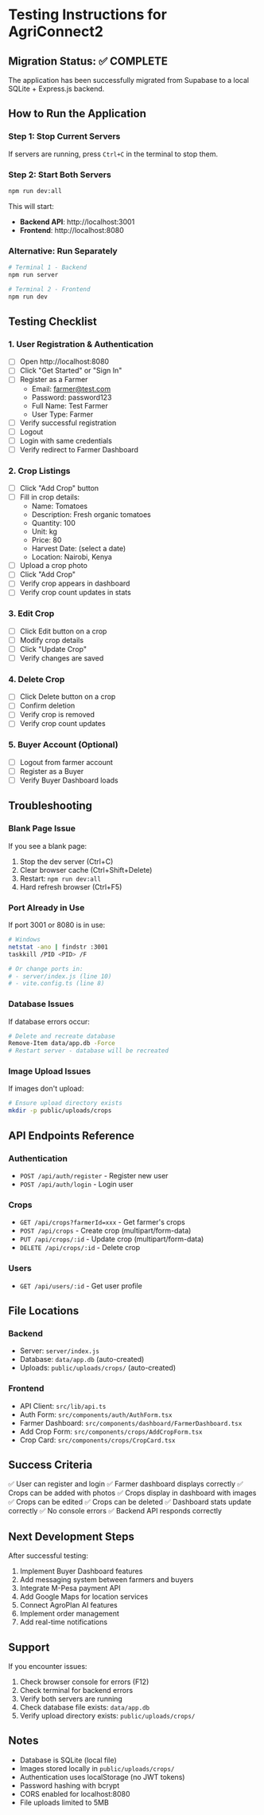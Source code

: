 # Testing Instructions for AgriConnect2

## Migration Status: ✅ COMPLETE

The application has been successfully migrated from Supabase to a local SQLite + Express.js backend.

## How to Run the Application

### Step 1: Stop Current Servers
If servers are running, press `Ctrl+C` in the terminal to stop them.

### Step 2: Start Both Servers
```bash
npm run dev:all
```

This will start:
- **Backend API**: http://localhost:3001
- **Frontend**: http://localhost:8080

### Alternative: Run Separately
```bash
# Terminal 1 - Backend
npm run server

# Terminal 2 - Frontend  
npm run dev
```

## Testing Checklist

### 1. User Registration & Authentication
- [ ] Open http://localhost:8080
- [ ] Click "Get Started" or "Sign In"
- [ ] Register as a Farmer
  - Email: farmer@test.com
  - Password: password123
  - Full Name: Test Farmer
  - User Type: Farmer
- [ ] Verify successful registration
- [ ] Logout
- [ ] Login with same credentials
- [ ] Verify redirect to Farmer Dashboard

### 2. Crop Listings
- [ ] Click "Add Crop" button
- [ ] Fill in crop details:
  - Name: Tomatoes
  - Description: Fresh organic tomatoes
  - Quantity: 100
  - Unit: kg
  - Price: 80
  - Harvest Date: (select a date)
  - Location: Nairobi, Kenya
- [ ] Upload a crop photo
- [ ] Click "Add Crop"
- [ ] Verify crop appears in dashboard
- [ ] Verify crop count updates in stats

### 3. Edit Crop
- [ ] Click Edit button on a crop
- [ ] Modify crop details
- [ ] Click "Update Crop"
- [ ] Verify changes are saved

### 4. Delete Crop
- [ ] Click Delete button on a crop
- [ ] Confirm deletion
- [ ] Verify crop is removed
- [ ] Verify crop count updates

### 5. Buyer Account (Optional)
- [ ] Logout from farmer account
- [ ] Register as a Buyer
- [ ] Verify Buyer Dashboard loads

## Troubleshooting

### Blank Page Issue
If you see a blank page:
1. Stop the dev server (Ctrl+C)
2. Clear browser cache (Ctrl+Shift+Delete)
3. Restart: `npm run dev:all`
4. Hard refresh browser (Ctrl+F5)

### Port Already in Use
If port 3001 or 8080 is in use:
```bash
# Windows
netstat -ano | findstr :3001
taskkill /PID <PID> /F

# Or change ports in:
# - server/index.js (line 10)
# - vite.config.ts (line 8)
```

### Database Issues
If database errors occur:
```bash
# Delete and recreate database
Remove-Item data/app.db -Force
# Restart server - database will be recreated
```

### Image Upload Issues
If images don't upload:
```bash
# Ensure upload directory exists
mkdir -p public/uploads/crops
```

## API Endpoints Reference

### Authentication
- `POST /api/auth/register` - Register new user
- `POST /api/auth/login` - Login user

### Crops
- `GET /api/crops?farmerId=xxx` - Get farmer's crops
- `POST /api/crops` - Create crop (multipart/form-data)
- `PUT /api/crops/:id` - Update crop (multipart/form-data)
- `DELETE /api/crops/:id` - Delete crop

### Users
- `GET /api/users/:id` - Get user profile

## File Locations

### Backend
- Server: `server/index.js`
- Database: `data/app.db` (auto-created)
- Uploads: `public/uploads/crops/` (auto-created)

### Frontend
- API Client: `src/lib/api.ts`
- Auth Form: `src/components/auth/AuthForm.tsx`
- Farmer Dashboard: `src/components/dashboard/FarmerDashboard.tsx`
- Add Crop Form: `src/components/crops/AddCropForm.tsx`
- Crop Card: `src/components/crops/CropCard.tsx`

## Success Criteria

✅ User can register and login
✅ Farmer dashboard displays correctly
✅ Crops can be added with photos
✅ Crops display in dashboard with images
✅ Crops can be edited
✅ Crops can be deleted
✅ Dashboard stats update correctly
✅ No console errors
✅ Backend API responds correctly

## Next Development Steps

After successful testing:
1. Implement Buyer Dashboard features
2. Add messaging system between farmers and buyers
3. Integrate M-Pesa payment API
4. Add Google Maps for location services
5. Connect AgroPlan AI features
6. Implement order management
7. Add real-time notifications

## Support

If you encounter issues:
1. Check browser console for errors (F12)
2. Check terminal for backend errors
3. Verify both servers are running
4. Check database file exists: `data/app.db`
5. Verify upload directory exists: `public/uploads/crops/`

## Notes

- Database is SQLite (local file)
- Images stored locally in `public/uploads/crops/`
- Authentication uses localStorage (no JWT tokens)
- Password hashing with bcrypt
- CORS enabled for localhost:8080
- File uploads limited to 5MB
